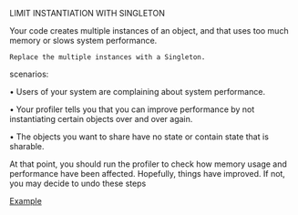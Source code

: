 LIMIT INSTANTIATION WITH SINGLETON

Your code creates multiple instances of an object, and
that uses too much memory or slows system performance.

`Replace the multiple instances with a Singleton.`

scenarios:

•  Users of your system are complaining about system performance.

•  Your profiler tells you that you can improve performance 
by not instantiating certain objects over and over again.

•  The objects you want to share have no state or contain state that is sharable.

At that point, you should run the profiler to check how memory usage and performance have been affected. 
Hopefully, things have improved. If not, you may decide to undo these steps

[Example](https://github.com/gunya/refactoring/pull/22/files)
